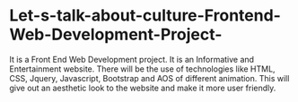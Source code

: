 # Let-s-talk-about-culture-Frontend-Web-Development-Project-
It is a Front End Web Development project. It is an Informative and Entertainment website. There will be the use of technologies like HTML, CSS, Jquery, Javascript, Bootstrap and AOS of different animation. This will give out an aesthetic look to the website and make it more user friendly.
